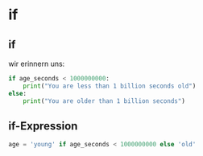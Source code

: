 # if

## if

wir erinnern uns:

```py
if age_seconds < 1000000000:
    print("You are less than 1 billion seconds old")
else:
    print("You are older than 1 billion seconds")
```

## if-Expression

```py
age = 'young' if age_seconds < 1000000000 else 'old'
```
